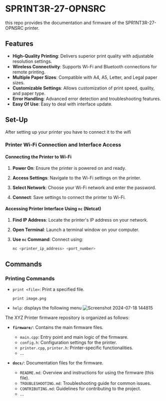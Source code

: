 # SPR1NT3R-27-OPNSRC
this repo provides the documentation and firmware of the SPR1NT3R-27-OPNSRC printer. 

## Features

- **High-Quality Printing**: Delivers superior print quality with adjustable resolution settings.
- **Wireless Connectivity**: Supports Wi-Fi and Bluetooth connections for remote printing.
- **Multiple Paper Sizes**: Compatible with A4, A5, Letter, and Legal paper sizes.
- **Customizable Settings**: Allows customization of print speed, quality, and paper type.
- **Error Handling**: Advanced error detection and troubleshooting features.
- **Easy Of Use**: Easy to deal with interface update.

## Set-Up

After setting up your printer you have to connect it to the wifi 
### Printer Wi-Fi Connection and Interface Access

#### Connecting the Printer to Wi-Fi

1. **Power On**: Ensure the printer is powered on and ready.

2. **Access Settings**: Navigate to the Wi-Fi settings on the printer.

3. **Select Network**: Choose your Wi-Fi network and enter the password.

4. **Connect**: Save settings to connect the printer to Wi-Fi.

#### Accessing Printer Interface Using `nc` (Netcat)

1. **Find IP Address**: Locate the printer's IP address on your network.

2. **Open Terminal**: Launch a terminal window on your computer.

3. **Use `nc` Command**: Connect using:
   ```bash
   nc <printer_ip_address> <port_number>
   ```

## Commands

### Printing Commands

- `print <file>`: Print a specified file.
  ```shell
  print image.png
- `help`: displays the following menu 
  ![Screenshot 2024-07-18 144815](https://github.com/user-attachments/assets/b43a560b-65f8-448a-9f42-4aa4bf83219d)


The XYZ Printer firmware repository is organized as follows:

- **`firmware/`**: Contains the main firmware files.
  - `main.cpp`: Entry point and main logic of the firmware.
  - `config.h`: Configuration settings for the printer.
  - `printer.cpp`, `printer.h`: Printer-specific functionalities.
  - ...

- **`docs/`**: Documentation files for the firmware.
  - `README.md`: Overview and instructions for using the firmware (this file).
  - `TROUBLESHOOTING.md`: Troubleshooting guide for common issues.
  - `CONTRIBUTING.md`: Guidelines for contributing to the project.
  - ...
